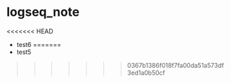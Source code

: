 # logseq_note
<<<<<<< HEAD
 * test6
=======
 * test5
>>>>>>> 0367b1386f018f7fa00da51a573df3ed1a0b50cf
